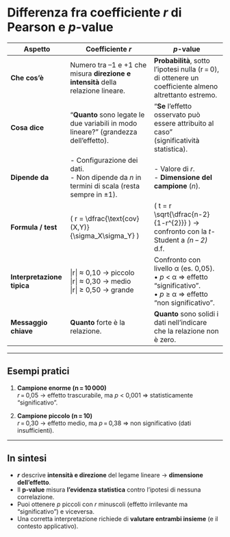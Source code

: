 # Differenza fra coefficiente *r* di Pearson e *p*-value

| Aspetto | Coefficiente *r* | *p*-value |
|---------|-----------------|-----------|
| **Che cos’è** | Numero tra –1 e +1 che misura **direzione e intensità** della relazione lineare. | **Probabilità**, sotto l’ipotesi nulla (r = 0), di ottenere un coefficiente almeno altrettanto estremo. |
| **Cosa dice** | “**Quanto** sono legate le due variabili in modo lineare?” (grandezza dell’effetto). | “**Se** l’effetto osservato può essere attribuito al caso” (significatività statistica). |
| **Dipende da** | - Configurazione dei dati.<br>- Non dipende da *n* in termini di scala (resta sempre in ±1). | - Valore di *r*.<br>- **Dimensione del campione** (*n*). |
| **Formula / test** | \( r = \dfrac{\text{cov}(X,Y)}{\sigma_X\sigma_Y} \) | \( t = r \sqrt{\dfrac{n-2}{1-r^{2}}} \) → confronto con la *t*-Student a *(n − 2)* d.f. |
| **Interpretazione tipica** | \|r\| ≈ 0,10 → piccolo<br>\|r\| ≈ 0,30 → medio<br>\|r\| ≥ 0,50 → grande | Confronto con livello α (es. 0,05).<br>• *p* < α ⇒ effetto “significativo”.<br>• *p* ≥ α ⇒ effetto “non significativo”. |
| **Messaggio chiave** | **Quanto** forte è la relazione. | **Quanto** sono solidi i dati nell’indicare che la relazione non è zero. |

---

## Esempi pratici

1. **Campione enorme (n = 10 000)**  
   *r* = 0,05 → effetto trascurabile, ma *p* < 0,001 ⇒ statisticamente “significativo”.

2. **Campione piccolo (n = 10)**  
   *r* = 0,30 → effetto medio, ma *p* = 0,38 ⇒ non significativo (dati insufficienti).

---

## In sintesi

- **_r_** descrive **intensità e direzione** del legame lineare → **dimensione dell’effetto**.  
- Il **p‑value** misura **l’evidenza statistica** contro l’ipotesi di nessuna correlazione.  
- Puoi ottenere *p* piccoli con *r* minuscoli (effetto irrilevante ma “significativo”) e viceversa.  
- Una corretta interpretazione richiede di **valutare entrambi insieme** (e il contesto applicativo).
